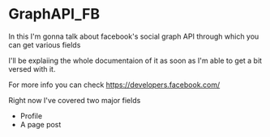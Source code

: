 # GraphAPI_FB

In this I'm gonna talk about facebook's social graph API through which you can get various fields

I'll be explaiing the whole documentaion of it as soon as I'm able to get a bit versed with it.

For more info you can check https://developers.facebook.com/

Right now I've covered two major fields 
* Profile
* A page post
